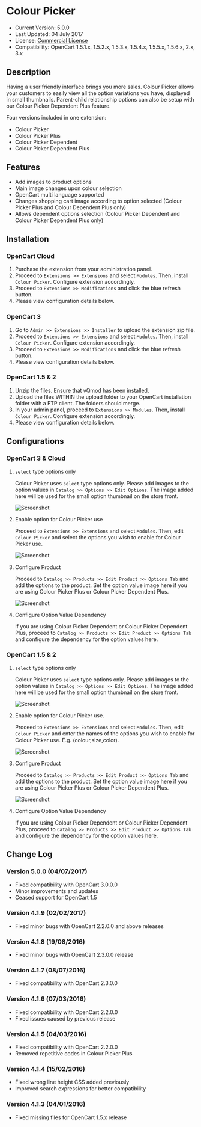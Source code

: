 # Colour Picker

* Current Version: 5.0.0
* Last Updated: 04 July 2017
* License: [Commercial License][1]
* Compatibility: OpenCart 1.5.1.x, 1.5.2.x, 1.5.3.x, 1.5.4.x, 1.5.5.x, 1.5.6.x, 2.x, 3.x


[1]: https://www.marketinsg.com/usage-license

## Description

Having a user friendly interface brings you more sales. Colour Picker allows your customers to easily view all the option variations you have, displayed in small thumbnails. Parent-child relationship options can also be setup with our Colour Picker Dependent Plus feature.

Four versions included in one extension:

* Colour Picker
* Colour Picker Plus
* Colour Picker Dependent
* Colour Picker Dependent Plus

## Features

* Add images to product options
* Main image changes upon colour selection
* OpenCart multi language supported
* Changes shopping cart image according to option selected (Colour Picker Plus and Colour Dependent Plus only)
* Allows dependent options selection (Colour Picker Dependent and Colour Picker Dependent Plus only)

## Installation

### OpenCart Cloud

1. Purchase the extension from your administration panel.
2. Proceed to `Extensions >> Extensions` and select `Modules`. Then, install `Colour Picker`. Configure extension accordingly.
3. Proceed to `Extensions >> Modifications` and click the blue refresh button.
4. Please view configuration details below.

### OpenCart 3

1. Go to `Admin >> Extensions >> Installer` to upload the extension zip file.
2. Proceed to `Extensions >> Extensions` and select `Modules`. Then, install `Colour Picker`. Configure extension accordingly.
3. Proceed to `Extensions >> Modifications` and click the blue refresh button.
4. Please view configuration details below.

### OpenCart 1.5 & 2

1. Unzip the files. Ensure that vQmod has been installed.
2. Upload the files WITHIN the upload folder to your OpenCart installation folder with a FTP client. The folders should merge.
3. In your admin panel, proceed to `Extensions >> Modules`. Then, install `Colour Picker`. Configure extension accordingly.
4. Please view configuration details below.

## Configurations

### OpenCart 3 & Cloud

1. `select` type options only

	Colour Picker uses `select` type options only. Please add images to the option values in `Catalog >> Options >> Edit Options`. The image added here will be used for the small option thumbnail on the store front.

	![Screenshot](images/colour_picker/image-1.png)

2. Enable option for Colour Picker use

	Proceed to `Extensions >> Extensions` and select `Modules`. Then, edit `Colour Picker` and select the options you wish to enable for Colour Picker use.

	![Screenshot](images/colour_picker/image-2.png)

3. Configure Product

	Proceed to `Catalog >> Products >> Edit Product >> Options Tab` and add the options to the product. Set the option value image here if you are using Colour Picker Plus or Colour Picker Dependent Plus.

	![Screenshot](images/colour_picker/image-4.png)

4. Configure Option Value Dependency

	If you are using Colour Picker Dependent or Colour Picker Dependent Plus, proceed to `Catalog >> Products >> Edit Product >> Options Tab` and configure the dependency for the option values here.

### OpenCart 1.5 & 2

1. `select` type options only

	Colour Picker uses `select` type options only. Please add images to the option values in `Catalog >> Options >> Edit Options`. The image added here will be used for the small option thumbnail on the store front.

	![Screenshot](images/colour_picker/image-1.png)

2. Enable option for Colour Picker use.

	Proceed to `Extensions >> Extensions` and select `Modules`. Then, edit `Colour Picker` and enter the names of the options you wish to enable for Colour Picker use. E.g. (colour,size,color).

	![Screenshot](images/colour_picker/image-3.png)

3. Configure Product

	Proceed to `Catalog >> Products >> Edit Product >> Options Tab` and add the options to the product. Set the option value image here if you are using Colour Picker Plus or Colour Picker Dependent Plus.

	![Screenshot](images/colour_picker/image-4.png)

4. Configure Option Value Dependency

	If you are using Colour Picker Dependent or Colour Picker Dependent Plus, proceed to `Catalog >> Products >> Edit Product >> Options Tab` and configure the dependency for the option values here.

## Change Log

### Version 5.0.0 (04/07/2017)
* Fixed compatibility with OpenCart 3.0.0.0
* Minor improvements and updates
* Ceased support for OpenCart 1.5

### Version 4.1.9 (02/02/2017)
* Fixed minor bugs with OpenCart 2.2.0.0 and above releases

### Version 4.1.8 (19/08/2016)
* Fixed minor bugs with OpenCart 2.3.0.0 release

### Version 4.1.7 (08/07/2016)
* Fixed compatibility with OpenCart 2.3.0.0

### Version 4.1.6 (07/03/2016)
* Fixed compatibility with OpenCart 2.2.0.0
* Fixed issues caused by previous release

### Version 4.1.5 (04/03/2016)
* Fixed compatibility with OpenCart 2.2.0.0
* Removed repetitive codes in Colour Picker Plus

### Version 4.1.4 (15/02/2016)
* Fixed wrong line height CSS added previously
* Improved search expressions for better compatibility

### Version 4.1.3 (04/01/2016)
* Fixed missing files for OpenCart 1.5.x release